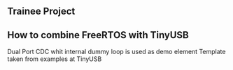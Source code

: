 Trainee Project
-----------------
How to combine FreeRTOS with TinyUSB
--------------------

Dual Port CDC whit internal dummy loop is used as demo element
Template taken from examples at TinyUSB

